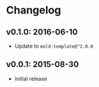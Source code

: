# Changelog

## v0.1.0: 2016-06-10

- Update to `mold-template@^2.0.0`

## v0.0.1: 2015-08-30

- Initial release
